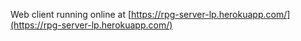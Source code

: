 Web client running online at [https://rpg-server-lp.herokuapp.com/](https://rpg-server-lp.herokuapp.com/)
